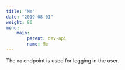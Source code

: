 ```yaml
---
title: "Me"
date: "2019-08-01"
weight: 80
menu: 
    main:
        parent: dev-api
        name: Me
---
```


The `me` endpoint is used for logging in the user.
